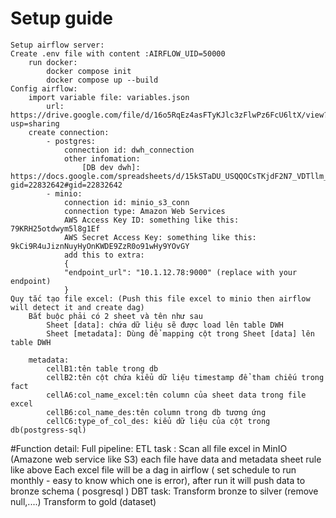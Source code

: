# Setup guide
    Setup airflow server:
    Create .env file with content :AIRFLOW_UID=50000
        run docker:
            docker compose init
            docker compose up --build
    Config airflow:
        import variable file: variables.json
            url: https://drive.google.com/file/d/16o5RqEz4asFTyKJlc3zFlwPz6FcU6ltX/view?usp=sharing
        create connection:
            - postgres:
                connection id: dwh_connection
                other infomation:
                    [DB dev dwh]: https://docs.google.com/spreadsheets/d/15kSTaDU_USQQOCsTKjdF2N7_VDTllm_kmazj171SuI4/edit?gid=22832642#gid=22832642
            - minio:
                connection id: minio_s3_conn
                connection type: Amazon Web Services
                AWS Access Key ID: something like this: 79KRH25otdwym5l8g1Ef
                AWS Secret Access Key: something like this: 9kCi9R4uJiznNuyHyOnKWDE9ZzR0o91wHy9YOvGY
                add this to extra:
                {
                "endpoint_url": "10.1.12.78:9000" (replace with your endpoint)
                }
    Quy tắc tạo file excel: (Push this file excel to minio then airflow will detect it and create dag)
        Bắt buộc phải có 2 sheet và tên như sau
            Sheet [data]: chứa dữ liệu sẽ được load lên table DWH
            Sheet [metadata]: Dùng để mapping cột trong Sheet [data] lên table DWH
            
        metadata: 
            cellB1:tên table trong db
            cellB2:tên cột chứa kiểu dữ liệu timestamp để tham chiếu trong fact
            cellA6:col_name_excel:tên column của sheet data trong file excel
            cellB6:col_name_des:tên column trong db tương ứng
            cellC6:type_of_col_des: kiểu dữ liệu của cột trong db(postgress-sql)

            
#Function detail:
Full pipeline:
	ETL task : Scan all file excel in MinIO (Amazone web service like S3) each file have data and metadata sheet rule like above
			   Each excel file will be a dag in airflow ( set schedule to run monthly - easy to know which one is error), after run it will push data to bronze schema ( posgresql )
	DBT task:  Transform bronze to silver (remove null,....)
			   Transform to gold (dataset)
		   
		   


            